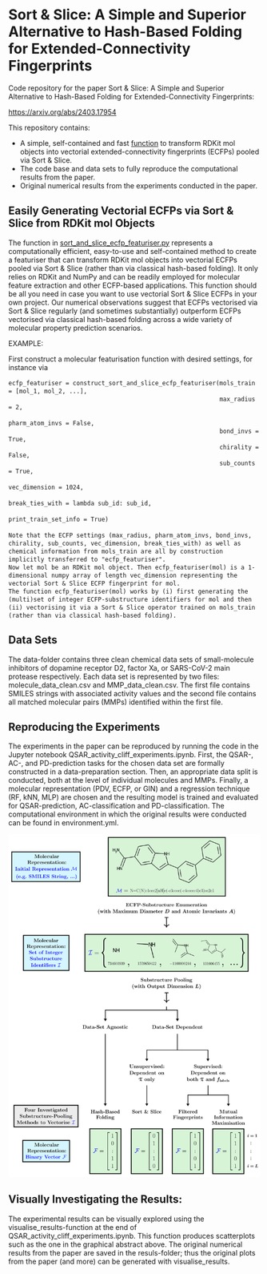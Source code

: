 # Sort & Slice: A Simple and Superior Alternative to Hash-Based Folding for Extended-Connectivity Fingerprints

Code repository for the paper Sort & Slice: A Simple and Superior Alternative to Hash-Based Folding for Extended-Connectivity Fingerprints: 

https://arxiv.org/abs/2403.17954

This repository contains:

* A simple, self-contained and fast [function](sort_and_slice_ecfp_featuriser.py) to transform RDKit mol objects into vectorial extended-connectivity fingerprints (ECFPs) pooled via Sort & Slice.
* The code base and data sets to fully reproduce the computational results from the paper.
* Original numerical results from the experiments conducted in the paper.




  
## Easily Generating Vectorial ECFPs via Sort & Slice from RDKit mol Objects

The function in [sort_and_slice_ecfp_featuriser.py](sort_and_slice_ecfp_featuriser.py) represents a computationally efficient, easy-to-use and self-contained method to create a featuriser that can transform RDKit mol objects into vectorial ECFPs pooled via Sort & Slice (rather than via classical hash-based folding). It only relies on RDKit and NumPy and can be readily employed for molecular feature extraction and other ECFP-based applications. This function should be all you need in case you want to use vectorial Sort & Slice ECFPs in your own project. Our numerical observations suggest that ECFPs vectorised via Sort & Slice regularly (and sometimes substantially) outperform ECFPs vectorised via classical hash-based folding across a wide variety of molecular property prediction scenarios.

EXAMPLE:
    
First construct a molecular featurisation function with desired settings, for instance via
    
    ecfp_featuriser = construct_sort_and_slice_ecfp_featuriser(mols_train = [mol_1, mol_2, ...], 
                                                               max_radius = 2, 
                                                               pharm_atom_invs = False, 
                                                               bond_invs = True, 
                                                               chirality = False, 
                                                               sub_counts = True, 
                                                               vec_dimension = 1024, 
                                                               break_ties_with = lambda sub_id: sub_id, 
                                                               print_train_set_info = True)
                                                               
    Note that the ECFP settings (max_radius, pharm_atom_invs, bond_invs, chirality, sub_counts, vec_dimension, break_ties_with) as well as chemical information from mols_train are all by construction implicitly transferred to "ecfp_featuriser".
    Now let mol be an RDKit mol object. Then ecfp_featuriser(mol) is a 1-dimensional numpy array of length vec_dimension representing the vectorial Sort & Slice ECFP fingerprint for mol.
    The function ecfp_featuriser(mol) works by (i) first generating the (multi)set of integer ECFP-substructure identifiers for mol and then (ii) vectorising it via a Sort & Slice operator trained on mols_train (rather than via classical hash-based folding).








## Data Sets

The data-folder contains three clean chemical data sets of small-molecule inhibitors of dopamine receptor D2, factor Xa, or SARS-CoV-2 main protease respectively. Each data set is represented by two files: molecule_data_clean.csv and MMP_data_clean.csv. The first file contains SMILES strings with associated activity values and the second file contains all matched molecular pairs (MMPs) identified within the first file.

## Reproducing the Experiments

The experiments in the paper can be reproduced by running the code in the Jupyter notebook QSAR_activity_cliff_experiments.ipynb. First, the QSAR-, AC-, and PD-prediction tasks for the chosen data set are formally constructed in a data-preparation section. Then, an appropriate data split is conducted, both at the level of individual molecules and MMPs. Finally, a molecular representation (PDV, ECFP, or GIN) and a regression technique (RF, kNN, MLP) are chosen and the resulting model is trained and evaluated for QSAR-prediction, AC-classification and PD-classification. The computational environment in which the original results were conducted can be found in environment.yml.

![Substructure Pooling Overview](/figures/sub_pool_methods_overview.png)

## Visually Investigating the Results:

The experimental results can be visually explored using the visualise_results-function at the end of QSAR_activity_cliff_experiments.ipynb. This function produces scatterplots such as the one in the graphical abstract above. The original numerical results from the paper are saved in the resuls-folder; thus the original plots from the paper (and more) can be generated with visualise_results.
